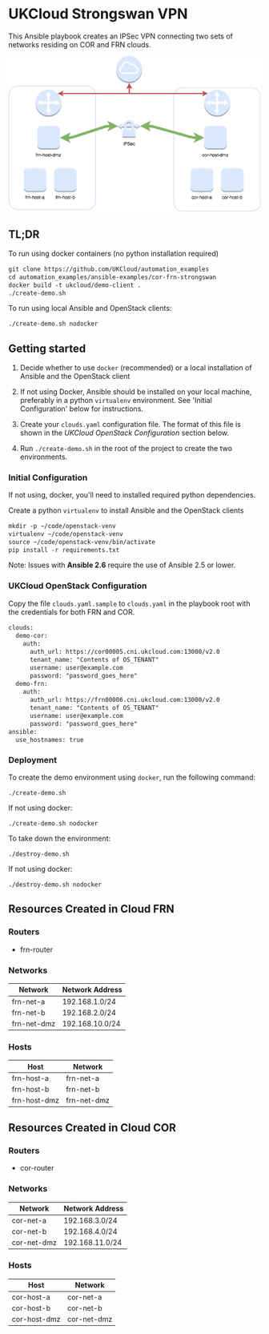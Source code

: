 # UKCloud Strongswan VPN

This Ansible playbook creates an IPSec VPN connecting two
sets of networks residing on COR and FRN clouds.

![Cloud to Cloud VPN][diagram]

## TL;DR

To run using docker containers (no python installation required)

    git clone https://github.com/UKCloud/automation_examples
    cd automation_examples/ansible-examples/cor-frn-strongswan
    docker build -t ukcloud/demo-client .
    ./create-demo.sh

To run using local Ansible and OpenStack clients:

    ./create-demo.sh nodocker

## Getting started

1. Decide whether to use `docker` (recommended) or a local installation of Ansible and the OpenStack client

2. If not using Docker, Ansible should be installed on your local machine, preferably in a python `virtualenv` environment.  See 'Initial Configuration' below for instructions.

3. Create your `clouds.yaml` configuration file.  The format of this file is shown in the *UKCloud OpenStack Configuration* section below.

4. Run `./create-demo.sh` in the root of the project to create the two environments.

### Initial Configuration

If not using, docker, you'll need to installed required python dependencies.

Create a python `virtualenv` to install Ansible and the OpenStack clients

```
mkdir -p ~/code/openstack-venv
virtualenv ~/code/openstack-venv
source ~/code/openstack-venv/bin/activate
pip install -r requirements.txt
```

Note: Issues with **Ansible 2.6** require the use of Ansible 2.5 or lower.

### UKCloud OpenStack Configuration

Copy the file `clouds.yaml.sample` to `clouds.yaml` in the playbook root with the credentials
for both FRN and COR.

    clouds:
      demo-cor:
        auth:
          auth_url: https://cor00005.cni.ukcloud.com:13000/v2.0
          tenant_name: "Contents of OS_TENANT"
          username: user@example.com
          password: "password_goes_here"
      demo-frn:
        auth:
          auth_url: https://frn00006.cni.ukcloud.com:13000/v2.0
          tenant_name: "Contents of OS_TENANT"
          username: user@example.com
          password: "password_goes_here"
    ansible:
      use_hostnames: true

### Deployment

To create the demo environment using `docker`, run the following command:
    
    ./create-demo.sh
    
If not using docker:

    ./create-demo.sh nodocker

To take down the environment:

    ./destroy-demo.sh

If not using docker:

    ./destroy-demo.sh nodocker

## Resources Created in Cloud FRN

### Routers

* frn-router

### Networks

| Network     | Network Address |
|-------------|-----------------|
| frn-net-a   |  192.168.1.0/24 |
| frn-net-b   |  192.168.2.0/24 |
| frn-net-dmz | 192.168.10.0/24 |

### Hosts

| Host         | Network     |
---------------|-------------|
| frn-host-a   | frn-net-a   |
| frn-host-b   | frn-net-b   |
| frn-host-dmz | frn-net-dmz |


## Resources Created in Cloud COR

### Routers

* cor-router

### Networks

| Network     | Network Address |
|-------------|-----------------|
| cor-net-a   | 192.168.3.0/24  |
| cor-net-b   | 192.168.4.0/24  |
| cor-net-dmz | 192.168.11.0/24 |

### Hosts

| Host         | Network     |
---------------|-------------|
| cor-host-a   | cor-net-a   |
| cor-host-b   | cor-net-b   |
| cor-host-dmz | cor-net-dmz |

[diagram]:images/Cloud%20to%20Cloud%20VPN.png?raw=true"
